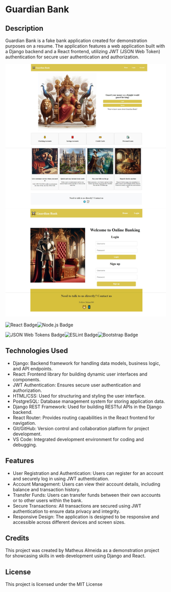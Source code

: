 # Guardian Bank

## Description
Guardian Bank is a fake bank application created for demonstration purposes on a resume. The application features a web application built with a Django backend and a React frontend, utilizing JWT (JSON Web Token) authentication for secure user authentication and authorization.

![Screensoht](./frontend/src/assets/images/screenshot2.jpeg)
![Screensoht](./frontend/src/assets/images/screenshot1.jpeg)

![React Badge](https://img.shields.io/badge/React-61DAFB?logo=react&logoColor=000&style=flat-square)![Node.js Badge](https://img.shields.io/badge/Node.js-393?logo=nodedotjs&logoColor=fff&style=flat-square)

![JSON Web Tokens Badge](https://img.shields.io/badge/JSON%20Web%20Tokens-000?logo=jsonwebtokens&logoColor=fff&style=flat-square)![ESLint Badge](https://img.shields.io/badge/ESLint-4B32C3?logo=eslint&logoColor=fff&style=flat-square)![Bootstrap Badge](https://img.shields.io/badge/Bootstrap-7952B3?logo=bootstrap&logoColor=fff&style=flat-square)


## Technologies Used
- Django: Backend framework for handling data models, business logic, and API endpoints.
- React: Frontend library for building dynamic user interfaces and components.
- JWT Authentication: Ensures secure user authentication and authorization.
- HTML/CSS: Used for structuring and styling the user interface.
- PostgreSQL: Database management system for storing application data.
- Django REST Framework: Used for building RESTful APIs in the Django backend.
- React Router: Provides routing capabilities in the React frontend for navigation.
- Git/GitHub: Version control and collaboration platform for project development.
- VS Code: Integrated development environment for coding and debugging.

## Features
- User Registration and Authentication: Users can register for an account and securely log in using JWT authentication.
- Account Management: Users can view their account details, including balance and transaction history.
- Transfer Funds: Users can transfer funds between their own accounts or to other users within the bank.
- Secure Transactions: All transactions are secured using JWT authentication to ensure data privacy and integrity.
- Responsive Design: The application is designed to be responsive and accessible across different devices and screen sizes.

## Credits
This project was created by Matheus Almeida as a demonstration project for showcasing skills in web development using Django and React.

## License
This project is licensed under the MIT License
